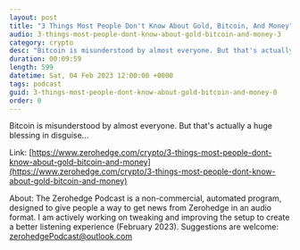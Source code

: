 ```yaml
---
layout: post
title: "3 Things Most People Don't Know About Gold, Bitcoin, And Money"
audio: 3-things-most-people-dont-know-about-gold-bitcoin-and-money-3
category: crypto
desc: "Bitcoin is misunderstood by almost everyone. But that's actually a huge blessing in disguise..."
duration: 00:09:59
length: 599
datetime: Sat, 04 Feb 2023 12:00:00 +0000
tags: podcast
guid: 3-things-most-people-dont-know-about-gold-bitcoin-and-money-0
order: 0
---
```

Bitcoin is misunderstood by almost everyone. But that's actually a huge blessing in disguise...

Link: [https://www.zerohedge.com/crypto/3-things-most-people-dont-know-about-gold-bitcoin-and-money](https://www.zerohedge.com/crypto/3-things-most-people-dont-know-about-gold-bitcoin-and-money)

About: The Zerohedge Podcast is a non-commercial, automated program, designed to give people a way to get news from Zerohedge in an audio format.  I am actively working on tweaking and improving the setup to create a better listening experience (February 2023).  Suggestions are welcome: [zerohedgePodcast@outlook.com](mailto:zerohedgePodcast@outlook.com)